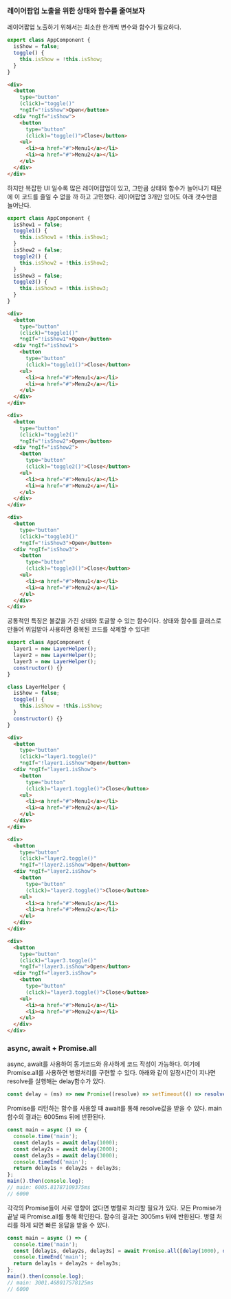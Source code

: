 ### 레이어팝업 노출을 위한 상태와 함수를 줄여보자
레이어팝업 노출하기 위해서는 최소한 한개씩 변수와 함수가 필요하다.
```js
export class AppComponent {
  isShow = false;
  toggle() {
    this.isShow = !this.isShow;
  }
}
```
```html
<div>
  <button
    type="button"
    (click)="toggle()"
    *ngIf="!isShow">Open</button>
  <div *ngIf="isShow">
    <button
      type="button"
      (click)="toggle()">Close</button>
    <ul>
      <li><a href="#">Menu1</a></li>
      <li><a href="#">Menu2</a></li>
    </ul>
  </div>
</div>
```

하지만 복잡한 UI 일수록 많은 레이어팝업이 있고, 그만큼 상태와 함수가 늘어나기 때문에 이 코드를 줄일 수 없을 까 하고 고민했다. 레이어팝업 3개만 있어도 아래 갯수만큼 늘어난다.

```js
export class AppComponent {
  isShow1 = false;
  toggle1() {
    this.isShow1 = !this.isShow1;
  }
  isShow2 = false;
  toggle2() {
    this.isShow2 = !this.isShow2;
  }
  isShow3 = false;
  toggle3() {
    this.isShow3 = !this.isShow3;
  }
}
```
```html
<div>
  <button
    type="button"
    (click)="toggle1()"
    *ngIf="!isShow1">Open</button>
  <div *ngIf="isShow1">
    <button
      type="button"
      (click)="toggle1()">Close</button>
    <ul>
      <li><a href="#">Menu1</a></li>
      <li><a href="#">Menu2</a></li>
    </ul>
  </div>
</div>

<div>
  <button
    type="button"
    (click)="toggle2()"
    *ngIf="!isShow2">Open</button>
  <div *ngIf="isShow2">
    <button
      type="button"
      (click)="toggle2()">Close</button>
    <ul>
      <li><a href="#">Menu1</a></li>
      <li><a href="#">Menu2</a></li>
    </ul>
  </div>
</div>

<div>
  <button
    type="button"
    (click)="toggle3()"
    *ngIf="!isShow3">Open</button>
  <div *ngIf="isShow3">
    <button
      type="button"
      (click)="toggle3()">Close</button>
    <ul>
      <li><a href="#">Menu1</a></li>
      <li><a href="#">Menu2</a></li>
    </ul>
  </div>
</div>
```
공통적인 특징은 불값을 가진 상태와 토글할 수 있는 함수이다. 상태와 함수를 클래스로 만들어 위임받아 사용하면 중복된 코드를 삭제할 수 있다!!
```js
export class AppComponent {
  layer1 = new LayerHelper();
  layer2 = new LayerHelper();
  layer3 = new LayerHelper();
  constructor() {}
}

class LayerHelper {
  isShow = false;
  toggle() {
    this.isShow = !this.isShow;
  }
  constructor() {}
}
```
```html
<div>
  <button
    type="button"
    (click)="layer1.toggle()"
    *ngIf="!layer1.isShow">Open</button>
  <div *ngIf="layer1.isShow">
    <button
      type="button"
      (click)="layer1.toggle()">Close</button>
    <ul>
      <li><a href="#">Menu1</a></li>
      <li><a href="#">Menu2</a></li>
    </ul>
  </div>
</div>

<div>
  <button
    type="button"
    (click)="layer2.toggle()"
    *ngIf="!layer2.isShow">Open</button>
  <div *ngIf="layer2.isShow">
    <button
      type="button"
      (click)="layer2.toggle()">Close</button>
    <ul>
      <li><a href="#">Menu1</a></li>
      <li><a href="#">Menu2</a></li>
    </ul>
  </div>
</div>

<div>
  <button
    type="button"
    (click)="layer3.toggle()"
    *ngIf="!layer3.isShow">Open</button>
  <div *ngIf="layer3.isShow">
    <button
      type="button"
      (click)="layer3.toggle()">Close</button>
    <ul>
      <li><a href="#">Menu1</a></li>
      <li><a href="#">Menu2</a></li>
    </ul>
  </div>
</div>
```

### async, await + Promise.all
async, await를 사용하여 동기코드와 유사하게 코드 작성이 가능하다. 여기에 Promise.all를 사용하면
병렬처리를 구현할 수 있다. 아래와 같이 일정시간이 지나면 resolve를 실행해는 delay함수가 있다.
```js
const delay = (ms) => new Promise((resolve) => setTimeout(() => resolve(ms), ms));
```
Promise를 리턴하는 함수를 사용할 때 await를 통해 resolve값을 받을 수 있다. main 함수의 결과는 6005ms 뒤에 반환된다.
```js
const main = async () => {
  console.time('main');
  const delay1s = await delay(1000);
  const delay2s = await delay(2000);
  const delay3s = await delay(3000);
  console.timeEnd('main');
  return delay1s + delay2s + delay3s;
};
main().then(console.log);
// main: 6005.81787109375ms
// 6000
```
각각의 Promise들이 서로 영향이 없다면 병렬로 처리할 필요가 있다. 모든 Promise가 끝날 때 Promise.all를 통해 확인한다.
함수의 결과는 3005ms 뒤에 반환된다. 병렬 처리를 하게 되면 빠른 응답을 받을 수 있다.
```js
const main = async () => {
  console.time('main');
  const [delay1s, delay2s, delay3s] = await Promise.all([delay(1000), delay(2000), delay(3000)]);
  console.timeEnd('main');
  return delay1s + delay2s + delay3s;
};
main().then(console.log);
// main: 3001.468017578125ms
// 6000
```